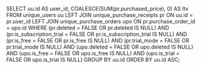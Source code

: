 SELECT
    uu.id AS user_id,
    COALESCE(SUM(pr.purchased_price), 0) AS ltv
FROM
    unique_users uu
LEFT JOIN
    unique_purchase_receipts pr ON uu.id = pr.user_id
LEFT JOIN
    unique_purchase_orders upo ON pr.purchase_order_id = upo.id
WHERE
    (pr.deleted = FALSE OR pr.deleted IS NULL)
    AND (pr.is_subscription_trial = FALSE OR pr.is_subscription_trial IS NULL)
    AND (pr.is_free = FALSE OR pr.is_free IS NULL)
    AND (pr.trial_mode = FALSE OR pr.trial_mode IS NULL)
    AND (upo.deleted = FALSE OR upo.deleted IS NULL)
    AND (upo.is_free = FALSE OR upo.is_free IS NULL)
    AND (upo.is_trial = FALSE OR upo.is_trial IS NULL)
GROUP BY
    uu.id
ORDER BY
    uu.id ASC;
